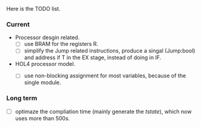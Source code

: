 Here is the TODO list.

### Current
- Processor desgin related.
  - [ ] use BRAM for the registers R.
  - [ ] simplify the Jump related instructions, produce a singal (Jump:bool) and address if T in the EX stage, instead of doing in IF.
 
- HOL4 processor model.
  - [ ] use non-blocking assignment for most variables, because of the single module. 



### Long term
- [ ] optimaze the compliation time (mainly generate the *tstate*), which now uses more than 500s.
